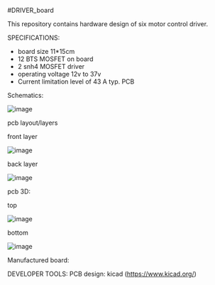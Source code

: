 #DRIVER_board

This repository contains hardware design of six motor control driver.

SPECIFICATIONS:

- board size 11*15cm
- 12 BTS MOSFET on board
- 2 snh4 MOSFET driver
- operating voltage 12v to 37v
- Current limitation level of 43 A typ.
PCB 

Schematics:

![image](https://user-images.githubusercontent.com/114358863/235374931-84d8d4d5-2028-40dd-8cb2-62b5b1ed8b88.png)

pcb layout/layers

front layer 

![image](https://user-images.githubusercontent.com/114358863/235374959-db406945-e6f7-4388-a717-d9bcf9212a50.png)

back layer

![image](https://user-images.githubusercontent.com/114358863/235374975-2296f1d9-ed37-46ba-85cc-a565de23ebd1.png)

pcb 3D:

top 

![image](https://user-images.githubusercontent.com/114358863/235374981-20f32fa7-2693-42c0-b20e-981f140c4131.png)

bottom

![image](https://user-images.githubusercontent.com/114358863/235374989-e4d6bbb3-82ee-4fce-8dd1-8f2d7eb41781.png)


Manufactured board:





DEVELOPER TOOLS:
PCB design: kicad (https://www.kicad.org/)
